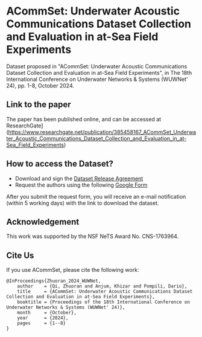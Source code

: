 # ACommSet: Underwater Acoustic Communications Dataset Collection and Evaluation in at-Sea Field Experiments
Dataset proposed in "ACommSet: Underwater Acoustic Communications Dataset Collection and Evaluation in at-Sea Field Experiments", in The 18th International Conference on Underwater Networks & Systems (WUWNet' 24), pp. 1-8, October 2024.

## Link to the paper
The paper has been published online, and can be accessed at ResearchGate](https://www.researchgate.net/publication/385458167_ACommSet_Underwater_Acoustic_Communications_Dataset_Collection_and_Evaluation_in_at-Sea_Field_Experiments)

## How to access the Dataset?
- Download and sign the [Dataset Release Agreement](ACommSet_Agreement.pdf)
- Request the authors using the following [Google Form](https://forms.gle/Hid2rTRBLTkEnCuk7)

After you submit the request form, you will receive an e-mail notification (within 5 working days) with the link to download the dataset.

## Acknowledgement
This work was supported by the NSF NeTS Award No. CNS-1763964. 


## Cite Us
If you use ACommSet, please cite the following work:
```
@InProceedings{Zhuoran_2024_WUWNet,  
    author    = {Qi, Zhuoran and Anjum, Khizar and Pompili, Dario},  
    title     = {ACommSet: Underwater Acoustic Communications Dataset Collection and Evaluation in at-Sea Field Experiments},  
    booktitle = {Proceedings of the 18th International Conference on Underwater Networks & Systems (WUWNet' 24)},  
    month     = {October},  
    year      = {2024},  
    pages     = {1--8}  
}
```
